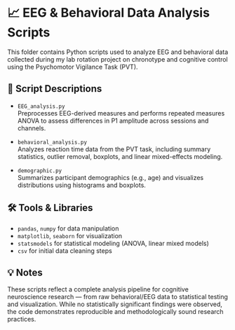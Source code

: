 # 📈 EEG & Behavioral Data Analysis Scripts

This folder contains Python scripts used to analyze EEG and behavioral data collected during my lab rotation project on chronotype and cognitive control using the Psychomotor Vigilance Task (PVT).

## 📄 Script Descriptions

- `EEG_analysis.py`  
  Preprocesses EEG-derived measures and performs repeated measures ANOVA to assess differences in P1 amplitude across sessions and channels.

- `behavioral_analysis.py`  
  Analyzes reaction time data from the PVT task, including summary statistics, outlier removal, boxplots, and linear mixed-effects modeling.

- `demographic.py`  
  Summarizes participant demographics (e.g., age) and visualizes distributions using histograms and boxplots.

## 🛠 Tools & Libraries

- `pandas`, `numpy` for data manipulation  
- `matplotlib`, `seaborn` for visualization  
- `statsmodels` for statistical modeling (ANOVA, linear mixed models)  
- `csv` for initial data cleaning steps

## 💡 Notes

These scripts reflect a complete analysis pipeline for cognitive neuroscience research — from raw behavioral/EEG data to statistical testing and visualization. While no statistically significant findings were observed, the code demonstrates reproducible and methodologically sound research practices.

